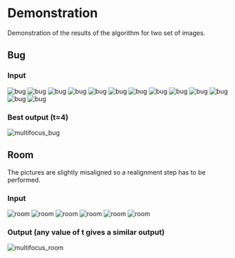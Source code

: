 # Demonstration

Demonstration of the results of the algorithm for 
two set of images.

## Bug

### Input

![bug](files/sbug00.png)
![bug](files/sbug01.png)
![bug](files/sbug02.png)
![bug](files/sbug03.png)
![bug](files/sbug04.png)
![bug](files/sbug05.png)
![bug](files/sbug06.png)
![bug](files/sbug07.png)
![bug](files/sbug08.png)
![bug](files/sbug09.png)
![bug](files/sbug010.png)
![bug](files/sbug011.png)
![bug](files/sbug012.png)

### Best output (t=4)

![multifocus_bug](files/sbug0_out_4.png)


## Room

The pictures are slightly misaligned so a realignment step has to be performed.

### Input

![room](files/small_stuff_anim00.jpg)
![room](files/small_stuff_anim01.jpg)
![room](files/small_stuff_anim02.jpg)
![room](files/small_stuff_anim03.jpg)
![room](files/small_stuff_anim04.jpg)
![room](files/small_stuff_anim05.jpg)

### Output (any value of t gives a similar output)

![multifocus_room](files/small_stuff_anim0_out_5.jpg)